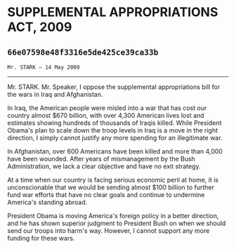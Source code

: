# SUPPLEMENTAL APPROPRIATIONS ACT, 2009
## `66e07598e48f3316e5de425ce39ca33b`
`Mr. STARK — 14 May 2009`

---


Mr. STARK. Mr. Speaker, I oppose the supplemental appropriations bill 
for the wars in Iraq and Afghanistan.

In Iraq, the American people were misled into a war that has cost our 
country almost $670 billion, with over 4,300 American lives lost and 
estimates showing hundreds of thousands of Iraqis killed. While 
President Obama's plan to scale down the troop levels in Iraq is a move 
in the right direction, I simply cannot justify any more spending for 
an illegitimate war.

In Afghanistan, over 600 Americans have been killed and more than 
4,000 have been wounded. After years of mismanagement by the Bush 
Administration, we lack a clear objective and have no exit strategy.

At a time when our country is facing serious economic peril at home, 
it is unconscionable that we would be sending almost $100 billion to 
further fund war efforts that have no clear goals and continue to 
undermine America's standing abroad.

President Obama is moving America's foreign policy in a better 
direction, and he has shown superior judgment to President Bush on when 
we should send our troops into harm's way. However, I cannot support 
any more funding for these wars.